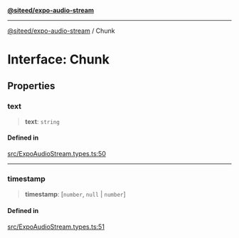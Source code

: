 [**@siteed/expo-audio-stream**](../README.md)

***

[@siteed/expo-audio-stream](../README.md) / Chunk

# Interface: Chunk

## Properties

### text

> **text**: `string`

#### Defined in

[src/ExpoAudioStream.types.ts:50](https://github.com/deeeed/expo-audio-stream/blob/cbc3d10661a415811f1fe46cb3acaf63451a9df9/packages/expo-audio-stream/src/ExpoAudioStream.types.ts#L50)

***

### timestamp

> **timestamp**: [`number`, `null` \| `number`]

#### Defined in

[src/ExpoAudioStream.types.ts:51](https://github.com/deeeed/expo-audio-stream/blob/cbc3d10661a415811f1fe46cb3acaf63451a9df9/packages/expo-audio-stream/src/ExpoAudioStream.types.ts#L51)
